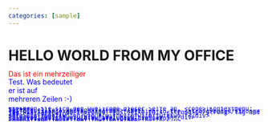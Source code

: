 ```yaml
---
categories: [sample]
---
```


<style>

.shitit {
    font-size: 100%;
    line-height: 0.2;
    color: blue;
    
}

</style>
<body>
	<h1>HELLO WORLD FROM MY OFFICE</h1>
	<div class="shitit">
        <p style="color:red;">Das ist ein mehrzeiliger</p>
        <p style="all:unset;">Test. Was bedeutet</p>
        <p>er ist auf</p>
        <p>mehreren Zeilen :-)</p>
        
    </div>
	<p>Sehen Sie sich den Quellcode dieser Seite an. <code>(Kontextmenu: Seitenquelltext anzeigen)</code></p>
	<p>This is an example paragraph. Anything in the <strong>body</strong> tag will appear on the page, just like this <strong>p</strong> tag and its contents.</p>
	<hr>
    <div>Ein iwehfiwufeh wfeuh wifhwife wifh iwfhiwh f</div>
    <div>woeifwoiefh wiufhiw fiwuf hiwhf iwhfiw fh</div>
    <p>wefoijweofihjwe wiefow hfeiwhfiw hfeiu</p>
    <p>eoifjwoefjowiejfowijfowijfoiwj</p>
    <p>woeifjwo fw hf iwhf ihwfiwh ifhwi fhwifh </p>
</body>